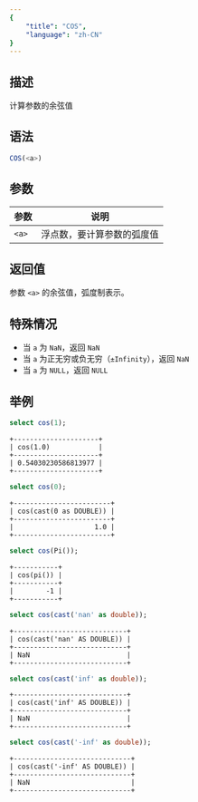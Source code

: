 ```yaml
---
{
    "title": "COS",
    "language": "zh-CN"
}
---
```


## 描述

计算参数的余弦值

## 语法

```sql
COS(<a>)
```

## 参数

| 参数 | 说明 |
| -- | -- |
| `<a>` | 浮点数，要计算参数的弧度值 |

## 返回值

参数 `<a>` 的余弦值，弧度制表示。

## 特殊情况
- 当 `a` 为 `NaN`，返回 `NaN`
- 当 `a` 为正无穷或负无穷（`±Infinity`），返回 `NaN`
- 当 `a` 为 `NULL`，返回 `NULL`

## 举例

```sql
select cos(1);
```

```text
+---------------------+
| cos(1.0)            |
+---------------------+
| 0.54030230586813977 |
+---------------------+
```

```sql
select cos(0);
```

```text
+------------------------+
| cos(cast(0 as DOUBLE)) |
+------------------------+
|                    1.0 |
+------------------------+
```

```sql
select cos(Pi());
```

```text
+-----------+
| cos(pi()) |
+-----------+
|        -1 |
+-----------+
```

```sql
select cos(cast('nan' as double));
```

```text
+----------------------------+
| cos(cast('nan' AS DOUBLE)) |
+----------------------------+
| NaN                        |
+----------------------------+
```

```sql
select cos(cast('inf' as double));
```

```text
+----------------------------+
| cos(cast('inf' AS DOUBLE)) |
+----------------------------+
| NaN                        |
+----------------------------+
```

```sql
select cos(cast('-inf' as double));
```

```text
+-----------------------------+
| cos(cast('-inf' AS DOUBLE)) |
+-----------------------------+
| NaN                         |
+-----------------------------+
```
